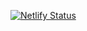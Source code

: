 [![Netlify Status](https://api.netlify.com/api/v1/badges/40d25e0c-4187-4661-99c6-4f4451babc40/deploy-status)](https://app.netlify.com/sites/imaginet/deploys)
